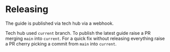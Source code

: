 Releasing
=========

The guide is published via tech hub via a webhook.

Tech hub used `current` branch. To publish the latest guide raise a PR merging `main` into `current`.
For a quick fix without releasing everything raise a PR cherry picking a commit from `main` into `current`.

